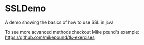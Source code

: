 # SSLDemo
A demo showing the basics of how to use SSL in java

To see more advanced methods checkout Mike pound's example: https://github.com/mikepound/tls-exercises
